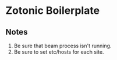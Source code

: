 # Zotonic Boilerplate

## Notes

1. Be sure that beam process isn't running.
2. Be sure to set etc/hosts for each site.

